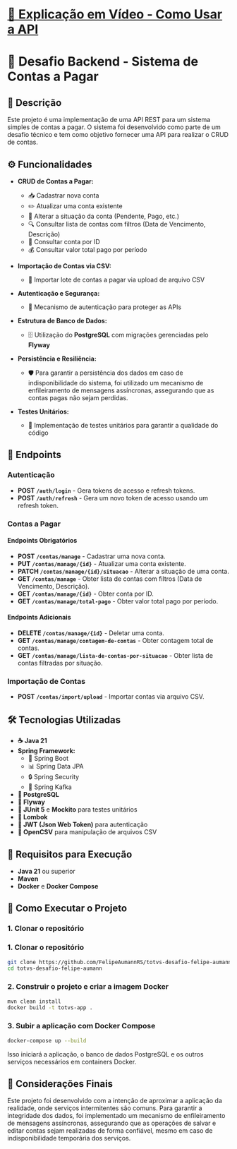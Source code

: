 # [🎥 Explicação em Vídeo - Como Usar a API](https://youtu.be/m_ATTcD1sqc)

# 🚀 Desafio Backend - Sistema de Contas a Pagar

## 📄 Descrição

Este projeto é uma implementação de uma API REST para um sistema simples de contas a pagar. O sistema foi desenvolvido como parte de um desafio técnico e tem como objetivo fornecer uma API para realizar o CRUD de contas.

## ⚙️ Funcionalidades

- **CRUD de Contas a Pagar:**
   - 📥 Cadastrar nova conta
   - ✏️ Atualizar uma conta existente
   - 🔄 Alterar a situação da conta (Pendente, Pago, etc.)
   - 🔍 Consultar lista de contas com filtros (Data de Vencimento, Descrição)
   - 🔎 Consultar conta por ID
   - 💰 Consultar valor total pago por período

- **Importação de Contas via CSV:**
   - 📂 Importar lote de contas a pagar via upload de arquivo CSV

- **Autenticação e Segurança:**
   - 🔐 Mecanismo de autenticação para proteger as APIs

- **Estrutura de Banco de Dados:**
   - 🗄️ Utilização do **PostgreSQL** com migrações gerenciadas pelo **Flyway**

- **Persistência e Resiliência:**
   - 🛡️ Para garantir a persistência dos dados em caso de indisponibilidade do sistema, foi utilizado um mecanismo de enfileiramento de mensagens assíncronas, assegurando que as contas pagas não sejam perdidas.

- **Testes Unitários:**
   - 🧪 Implementação de testes unitários para garantir a qualidade do código

## 🔗 Endpoints

### **Autenticação**
- **POST `/auth/login`** - Gera tokens de acesso e refresh tokens.
- **POST `/auth/refresh`** - Gera um novo token de acesso usando um refresh token.

### **Contas a Pagar**

#### **Endpoints Obrigatórios**
- **POST `/contas/manage`** - Cadastrar uma nova conta.
- **PUT `/contas/manage/{id}`** - Atualizar uma conta existente.
- **PATCH `/contas/manage/{id}/situacao`** - Alterar a situação de uma conta.
- **GET `/contas/manage`** - Obter lista de contas com filtros (Data de Vencimento, Descrição).
- **GET `/contas/manage/{id}`** - Obter conta por ID.
- **GET `/contas/manage/total-pago`** - Obter valor total pago por período.

#### **Endpoints Adicionais**
- **DELETE `/contas/manage/{id}`** - Deletar uma conta.
- **GET `/contas/manage/contagem-de-contas`** - Obter contagem total de contas.
- **GET `/contas/manage/lista-de-contas-por-situacao`** - Obter lista de contas filtradas por situação.

### **Importação de Contas**
- **POST `/contas/import/upload`** - Importar contas via arquivo CSV.

## 🛠️ Tecnologias Utilizadas

- **☕ Java 21**
- **Spring Framework:**
   - 🥾 Spring Boot
   - 📊 Spring Data JPA
   - 🔒 Spring Security
   - 📨 Spring Kafka
- **🐘 PostgreSQL**
- **🚀 Flyway**
- **🧪 JUnit 5** e **Mockito** para testes unitários
- **📜 Lombok**
- **🔑 JWT (Json Web Token)** para autenticação
- **📄 OpenCSV** para manipulação de arquivos CSV

## 🧰 Requisitos para Execução

- **Java 21** ou superior
- **Maven**
- **Docker** e **Docker Compose**

## 🚀 Como Executar o Projeto

### 1. Clonar o repositório

### 1. Clonar o repositório

```bash
git clone https://github.com/FelipeAumannRS/totvs-desafio-felipe-aumann.git
cd totvs-desafio-felipe-aumann
```

### 2. Construir o projeto e criar a imagem Docker

```bash
mvn clean install
docker build -t totvs-app .
```

### 3. Subir a aplicação com Docker Compose
```bash
docker-compose up --build
```

Isso iniciará a aplicação, o banco de dados PostgreSQL e os outros serviços necessários em containers Docker.

## 💬 Considerações Finais

Este projeto foi desenvolvido com a intenção de aproximar a aplicação da realidade, onde serviços intermitentes são comuns. Para garantir a integridade dos dados, foi implementado um mecanismo de enfileiramento de mensagens assíncronas, assegurando que as operações de salvar e editar contas sejam realizadas de forma confiável, mesmo em caso de indisponibilidade temporária dos serviços.